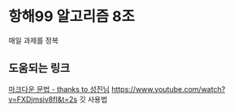 # 항해99 알고리즘 8조
매일 과제를 정복

## 도움되는 링크

[마크다운 문법 - thanks to 성진님](https://markdown-it.github.io/)
https://www.youtube.com/watch?v=FXDjmsiv8fI&t=2s 깃 사용법
